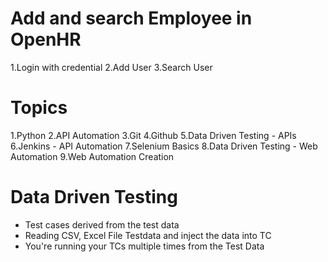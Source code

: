 # Add and search Employee in OpenHR
1.Login with credential
2.Add User
3.Search User

# Topics
1.Python
2.API Automation
3.Git
4.Github
5.Data Driven Testing - APIs
6.Jenkins - API Automation
7.Selenium Basics
8.Data Driven Testing - Web Automation
9.Web Automation Creation

# Data Driven Testing
* Test cases derived from the test data
* Reading CSV, Excel File Testdata and inject the data into TC
* You're running your TCs multiple times from the Test Data

